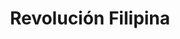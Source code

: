 ﻿---
title: "Revolución Filipina"
permalink: periodes_323.html
layout: periode
dataInici: 1896
dataFi: 1898
sidebar: periodes
pares:
  - 471:
    title: "Época Victoriana"
    dataInici: "(1837)"
    dataFi: "(1901)"

fills:
  - 690:
    title: "Guerra de Cuba"
    dataInici: "(1898-04-21)"
    dataFi: "(1898-08-12)"

jocsPrincipals:
jocsEscenaris:
jocsEpoca:
jocsEpocaEscenaris:
---
